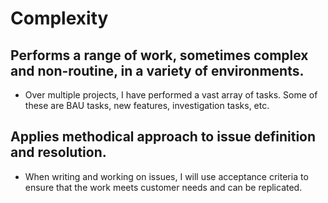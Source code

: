 # Complexity

## Performs a range of work, sometimes complex and non-routine, in a variety of environments. 

- Over multiple projects, I have performed a vast array of tasks. Some of these are BAU tasks, new features, investigation tasks, etc.

## Applies methodical approach to issue definition and resolution.

- When writing and working on issues, I will use acceptance criteria to ensure that the work meets customer needs and can be replicated.